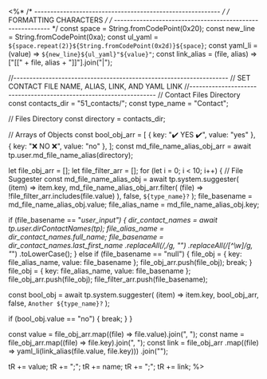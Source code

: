 <%*
/* ---------------------------------------------------------- */
/*                    FORMATTING CHARACTERS                   */
/* ---------------------------------------------------------- */
const space = String.fromCodePoint(0x20);
const new_line = String.fromCodePoint(0xa);
const ul_yaml = `${space.repeat(2)}${String.fromCodePoint(0x2d)}${space}`;
const yaml_li = (value) => `${new_line}${ul_yaml}"${value}"`;
const link_alias = (file, alias) => ["[[" + file, alias + "]]"].join("|");

//-------------------------------------------------------------------
// SET CONTACT FILE NAME, ALIAS, LINK, AND YAML LINK
//-------------------------------------------------------------------
// Contact Files Directory
const contacts_dir = "51_contacts/";
const type_name = "Contact";

// Files Directory
const directory = contacts_dir;

// Arrays of Objects
const bool_obj_arr = [
  { key: "✔️ YES ✔️", value: "yes" },
  { key: "❌ NO ❌", value: "no" },
];
const md_file_name_alias_obj_arr = await tp.user.md_file_name_alias(directory);

let file_obj_arr = [];
let file_filter_arr = [];
for (let i = 0; i < 10; i++) {
  // File Suggester
  const md_file_name_alias_obj = await tp.system.suggester(
    (item) => item.key,
    md_file_name_alias_obj_arr.filter(
      (file) => !file_filter_arr.includes(file.value)
    ),
    false,
    `${type_name}?`
  );
  file_basename = md_file_name_alias_obj.value;
  file_alias_name = md_file_name_alias_obj.key;

  if (file_basename == "_user_input") {
    dir_contact_names = await tp.user.dirContactNames(tp);
    file_alias_name = dir_contact_names.full_name;
    file_basename = dir_contact_names.last_first_name
      .replaceAll(/,/g, "")
      .replaceAll(/[^\w]/g, "_")
      .toLowerCase();
  } else if (file_basename == "null") {
    file_obj = { key: file_alias_name, value: file_basename };
    file_obj_arr.push(file_obj);
    break;
  }
  file_obj = { key: file_alias_name, value: file_basename };
  file_obj_arr.push(file_obj);
  file_filter_arr.push(file_basename);

  const bool_obj = await tp.system.suggester(
    (item) => item.key,
    bool_obj_arr,
    false,
    `Another ${type_name}?`
  );

  if (bool_obj.value == "no") {
    break;
  }
}

const value = file_obj_arr.map((file) => file.value).join(", ");
const name = file_obj_arr.map((file) => file.key).join(", ");
const link = file_obj_arr
  .map((file) => yaml_li(link_alias(file.value, file.key)))
  .join("");

tR += value;
tR += ";";
tR += name;
tR += ";";
tR += link;
%>